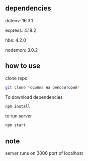 ## dependencies
dotenv: 16.3.1

express: 4.18.2

hbs: 4.2.0

nodemon: 3.0.2

## how to use

clone repo
```bash
git clone *ссылка на репозиторий*
```

To download dependencies

```bash
npm install
```

to run server

```bash
npm start
```

## note 
server runs on 3000 port of localhost



